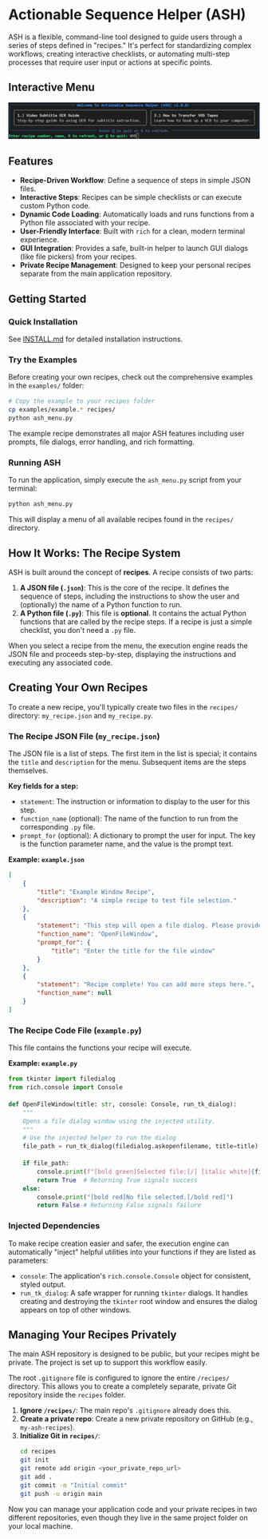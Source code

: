 # Actionable Sequence Helper (ASH)

ASH is a flexible, command-line tool designed to guide users through a series of steps defined in "recipes." It's perfect for standardizing complex workflows, creating interactive checklists, or automating multi-step processes that require user input or actions at specific points.

## Interactive Menu
![Menu Screenshot](images/menu.png)

## Features

*   **Recipe-Driven Workflow**: Define a sequence of steps in simple JSON files.
*   **Interactive Steps**: Recipes can be simple checklists or can execute custom Python code.
*   **Dynamic Code Loading**: Automatically loads and runs functions from a Python file associated with your recipe.
*   **User-Friendly Interface**: Built with `rich` for a clean, modern terminal experience.
*   **GUI Integration**: Provides a safe, built-in helper to launch GUI dialogs (like file pickers) from your recipes.
*   **Private Recipe Management**: Designed to keep your personal recipes separate from the main application repository.

## Getting Started

### Quick Installation

See [INSTALL.md](INSTALL.md) for detailed installation instructions.

### Try the Examples

Before creating your own recipes, check out the comprehensive examples in the `examples/` folder:

```bash
# Copy the example to your recipes folder
cp examples/example.* recipes/
python ash_menu.py
```

The example recipe demonstrates all major ASH features including user prompts, file dialogs, error handling, and rich formatting.

### Running ASH

To run the application, simply execute the `ash_menu.py` script from your terminal:

```bash
python ash_menu.py
```

This will display a menu of all available recipes found in the `recipes/` directory.

## How It Works: The Recipe System

ASH is built around the concept of **recipes**. A recipe consists of two parts:

1.  **A JSON file (`.json`)**: This is the core of the recipe. It defines the sequence of steps, including the instructions to show the user and (optionally) the name of a Python function to run.
2.  **A Python file (`.py`)**: This file is **optional**. It contains the actual Python functions that are called by the recipe steps. If a recipe is just a simple checklist, you don't need a `.py` file.

When you select a recipe from the menu, the execution engine reads the JSON file and proceeds step-by-step, displaying the instructions and executing any associated code.

## Creating Your Own Recipes

To create a new recipe, you'll typically create two files in the `recipes/` directory: `my_recipe.json` and `my_recipe.py`.

### The Recipe JSON File (`my_recipe.json`)

The JSON file is a list of steps. The first item in the list is special; it contains the `title` and `description` for the menu. Subsequent items are the steps themselves.

**Key fields for a step:**
*   `statement`: The instruction or information to display to the user for this step.
*   `function_name` (optional): The name of the function to run from the corresponding `.py` file.
*   `prompt_for` (optional): A dictionary to prompt the user for input. The key is the function parameter name, and the value is the prompt text.

**Example: `example.json`**
```json
[
    {
        "title": "Example Window Recipe",
        "description": "A simple recipe to test file selection."
    },
    {
        "statement": "This step will open a file dialog. Please provide a title for the window.",
        "function_name": "OpenFileWindow",
        "prompt_for": {
            "title": "Enter the title for the file window"
        }
    },
    {
        "statement": "Recipe complete! You can add more steps here.",
        "function_name": null
    }
]
```

### The Recipe Code File (`example.py`)

This file contains the functions your recipe will execute.

**Example: `example.py`**
```python
from tkinter import filedialog
from rich.console import Console

def OpenFileWindow(title: str, console: Console, run_tk_dialog):
    """
    Opens a file dialog window using the injected utility.
    """
    # Use the injected helper to run the dialog
    file_path = run_tk_dialog(filedialog.askopenfilename, title=title)
    
    if file_path:
        console.print(f"[bold green]Selected file:[/] [italic white]{file_path}[/italic white]")
        return True  # Returning True signals success
    else:
        console.print("[bold red]No file selected.[/bold red]")
        return False # Returning False signals failure
```

### Injected Dependencies

To make recipe creation easier and safer, the execution engine can automatically "inject" helpful utilities into your functions if they are listed as parameters:

*   `console`: The application's `rich.console.Console` object for consistent, styled output.
*   `run_tk_dialog`: A safe wrapper for running `tkinter` dialogs. It handles creating and destroying the `tkinter` root window and ensures the dialog appears on top of other windows.

## Managing Your Recipes Privately

The main ASH repository is designed to be public, but your recipes might be private. The project is set up to support this workflow easily.

The root `.gitignore` file is configured to ignore the entire `/recipes/` directory. This allows you to create a completely separate, private Git repository inside the `recipes` folder.

1.  **Ignore `/recipes/`**: The main repo's `.gitignore` already does this.
2.  **Create a private repo**: Create a new private repository on GitHub (e.g., `my-ash-recipes`).
3.  **Initialize Git in `recipes/`**:
    ```bash
    cd recipes
    git init
    git remote add origin <your_private_repo_url>
    git add .
    git commit -m "Initial commit"
    git push -u origin main
    ```

Now you can manage your application code and your private recipes in two different repositories, even though they live in the same project folder on your local machine.
